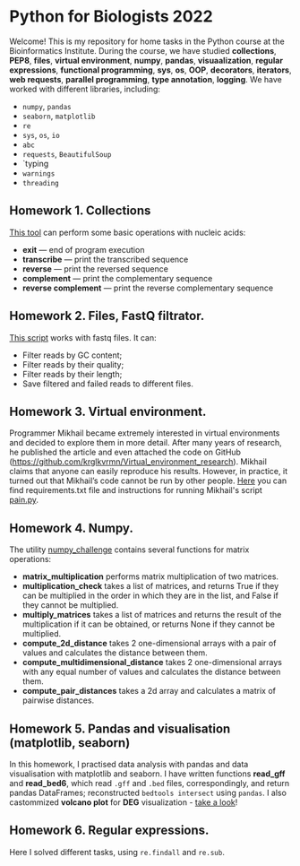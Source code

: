 # Python for Biologists 2022

Welcome!
This is my repository for home tasks in the Python course at the Bioinformatics Institute. During the course, we have studied __collections__, __PEP8__, __files__, __virtual environment__, __numpy__, __pandas__, __visuaalization__, __regular expressions__, __functional programming__, __sys__, __os__, __OOP__, __decorators__, __iterators__, __web requests__, __parallel programming__, __type annotation__, __logging__.
We have worked with different libraries, including:
+ `numpy`, `pandas`
+ `seaborn`, `matplotlib`
+ `re`
+ `sys`, `os`, `io`
+ `abc`
+ `requests`, `BeautifulSoup`
+ `typing
+ `warnings`
+ `threading`


## Homework 1. Collections
[This tool](https://github.com/NatashaKhotkina/Python_BI_2022/tree/main/hometwork_1) can perform some basic operations with nucleic acids: 
+ __exit__ — end of program execution
+ __transcribe__ — print the transcribed sequence
+ __reverse__ — print the reversed sequence
+ __complement__ — print the complementary sequence
+ __reverse complement__ — print the reverse complementary sequence

## Homework 2. Files, FastQ filtrator.
[This script](https://github.com/NatashaKhotkina/Python_BI_2022/blob/main/homework2/fastq-filtrator.py) works with fastq files.
It can:
+ Filter reads by GC content;
+ Filter reads by their quality;
+ Filter reads by their length;
+ Save filtered and failed reads to different files.

## Homework 3. Virtual environment.
Programmer Mikhail became extremely interested in virtual environments and decided to explore them in more detail. After many years of research, he published the article and even attached the code on GitHub (https://github.com/krglkvrmn/Virtual_environment_research). Mikhail claims that anyone can easily reproduce his results. However, in practice, it turned out that Mikhail’s code cannot be run by other people. [Here](https://github.com/NatashaKhotkina/Python_BI_2022/tree/main/homework_3) you can find requirements.txt file and instructions for running Mikhail's script [pain.py](https://github.com/NatashaKhotkina/Python_BI_2022/blob/main/homework_3/pain.py).

## Homework 4. Numpy.
The utility [numpy_challenge](https://github.com/NatashaKhotkina/Python_BI_2022/blob/main/homework_numpy/numpy_challenge.py) contains several functions for matrix operations:
+ __matrix_multiplication__ performs matrix multiplication of two matrices.
+ __multiplication_check__ takes a list of matrices, and returns True if they can be multiplied in the order in which they are in the list, and False if they cannot be multiplied.
+ __multiply_matrices__ takes a list of matrices and returns the result of the multiplication if it can be obtained, or returns None if they cannot be multiplied.
+ __compute_2d_distance__ takes 2 one-dimensional arrays with a pair of values and calculates the distance between them.
+ __compute_multidimensional_distance__ takes 2 one-dimensional arrays with any equal number of values and calculates the distance between them.
+ __compute_pair_distances__ takes a 2d array and calculates a matrix of pairwise distances.

## Homework 5. Pandas and visualisation (matplotlib, seaborn)
In this homework, I practised data analysis with pandas and data visualisation with matplotlib and seaborn. 
I have written functions __read_gff__ and __read_bed6__, which read `.gff` and `.bed` files, correspondingly, and return pandas DataFrames; reconstructed `bedtools intersect` using `pandas`.
I also castommized __volcano plot__ for __DEG__ visualization - [take a look](https://github.com/NatashaKhotkina/Python_BI_2022/blob/main/pandas_and_visualization/Python_pandas_visualization.ipynb)!

## Homework 6. Regular expressions.
Here I solved different tasks, using `re.findall` and `re.sub`.


